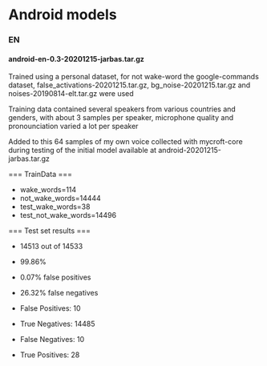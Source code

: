 # Android models


### EN
#### android-en-0.3-20201215-jarbas.tar.gz
Trained using a personal dataset, for not wake-word the google-commands 
dataset, false_activations-20201215.tar.gz, bg_noise-20201215.tar.gz and 
noises-20190814-elt.tar.gz were used

Training data contained several speakers from various countries and genders,
with about 3 samples per speaker, microphone quality and pronounciation varied 
a lot per speaker

Added to this 64 samples of my own voice collected with mycroft-core during 
testing of the initial model available at android-20201215-jarbas.tar.gz


=== TrainData ===
- wake_words=114 
- not_wake_words=14444 
- test_wake_words=38 
- test_not_wake_words=14496


=== Test set results ===
- 14513 out of 14533
- 99.86%
- 0.07% false positives
- 26.32% false negatives
  

- False Positives: 10
- True Negatives: 14485
- False Negatives: 10
- True Positives: 28

